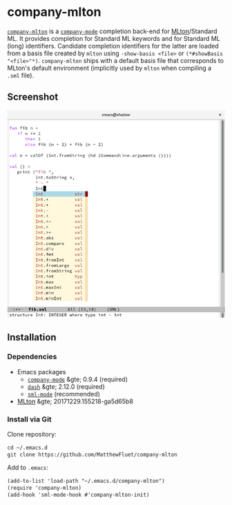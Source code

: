 # company-mlton

[`company-mlton`](https://github.com/MatthewFluet/company-mlton) is a
[`company-mode`](http://company-mode.github.io/) completion back-end
for [MLton](http://mlton.org)/Standard ML.  It provides completion for
Standard ML keywords and for Standard ML (long) identifiers.
Candidate completion identifiers for the latter are loaded from a
basis file created by `mlton` using `-show-basis <file>` or
`(*#showBasis "<file>"*)`.  `company-mlton` ships with a default basis
file that corresponds to MLton's default environment (implicitly used
by `mlton` when compiling a `.sml` file).

## Screenshot

![company-mlton screenshot](screenshot.png)

## Installation

### Dependencies

 * Emacs packages
   * [`company-mode`](http://company-mode.github.io/) &gte; 0.9.4 (required)
   * [`dash`](https://github.com/magnars/dash.el) &gte; 2.12.0 (required)
   * [`sml-mode`](https://elpa.gnu.org/packages/sml-mode.html) (recommended)
 * [MLton](https://github.org/MLton/mlton) &gte; 20171229.155218-ga5d65b8

<!-- ### Install via [MELPA](https://melpa.org/) -->

### Install via Git

Clone repository:
``` shell
cd ~/.emacs.d
git clone https://github.com/MatthewFluet/company-mlton
```

Add to `.emacs`:
``` emacs-lisp
(add-to-list 'load-path "~/.emacs.d/company-mlton")
(require 'company-mlton)
(add-hook 'sml-mode-hook #'company-mlton-init)
```
